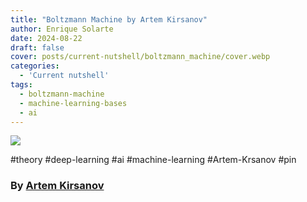 ```yaml
---
title: "Boltzmann Machine by Artem Kirsanov"
author: Enrique Solarte
date: 2024-08-22
draft: false
cover: posts/current-nutshell/boltzmann_machine/cover.webp
categories:
  - 'Current nutshell'
tags:
  - boltzmann-machine
  - machine-learning-bases
  - ai
---
```



![](https://www.youtube.com/watch?v=_bqa_I5hNAo)

#theory #deep-learning #ai #machine-learning #Artem-Krsanov #pin
### By [Artem Kirsanov](https://www.youtube.com/@ArtemKirsanov)
